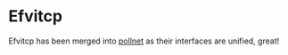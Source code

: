 # Efvitcp
Efvitcp has been merged into [pollnet](https://github.com/MengRao/pollnet) as their interfaces are unified, great!
